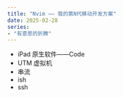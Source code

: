 ```yaml
---
title: "Nvim —— 我的第N代移动开发方案"
date: 2025-02-28
series: 
- "有意思的折腾"
---
```




- iPad 原生软件——Code
- UTM 虚拟机
- 串流
- ish
- ssh
